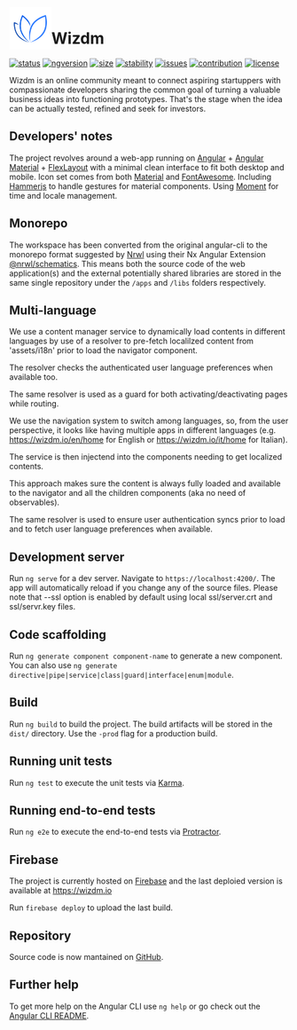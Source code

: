 
<img src="apps/wizdm/src/assets/img/wmlogo.png" align="left" width="76" />

Wizdm
=====

[![status](https://img.shields.io/badge/status-stealth-000.svg)](https://wizdm.io)
[![ngversion](https://img.shields.io/github/package-json/dependency-version/wizdmio/wizdm/@angular/core.svg?label=angular)](.)
[![size](https://img.shields.io/github/repo-size/wizdmio/wizdm.svg)](https://github.com/wizdmio/wizdm)
[![stability](https://img.shields.io/badge/stability-experimental-yellow.svg)](https://wizdm.io)
[![issues](https://img.shields.io/github/issues/wizdmio/wizdm.svg)](https://github.com/wizdmio/wizdm/issues)
[![contribution](https://img.shields.io/badge/contributions-welcome-important.svg)](mailto:hello@wizdm.io)
[![license](https://img.shields.io/github/license/wizdmio/wizdm.svg?color=blue)](LICENSE.md)

Wizdm is an online community meant to connect aspiring startuppers with compassionate developers sharing the common goal of turning a valuable business ideas into functioning prototypes. That's the stage when the idea can be actually tested, refined and seek for investors.

## Developers' notes

The project revolves around a web-app running on [Angular][angular] + [Angular Material][angular-material] + [FlexLayout][flexlayout] with a minimal clean interface to fit both desktop and mobile. Icon set comes from both [Material][material] and [FontAwesome][fontawesome]. Including [Hammerjs][hammerjs] to handle gestures for material components. Using [Moment][momentjs] for time and locale management.

## Monorepo

The workspace has been converted from the original angular-cli to the monorepo format suggested by [Nrwl][nrwl] using their Nx Angular Extension [@nrwl/schematics][nrwl-schematics]. This means both the source code of the web application(s) and the external potentially shared libraries are stored in the same single repository under the `/apps` and `/libs` folders respectively.

## Multi-language

We use a content manager service to dynamically load contents in different languages by use of a resolver to pre-fetch localilzed content from 'assets/i18n' prior to load the navigator component.

The resolver checks the authenticated user language preferences when available too.

The same resolver is used as a guard for both activating/deactivating pages while routing.

We use the navigation system to switch among languages, so, from the user perspective, it looks like having multiple apps in different languages (e.g. https://wizdm.io/en/home for English or https://wizdm.io/it/home for Italian).

The service is then injectend into the components needing to get localized contents.  

This approach makes sure the content is always fully loaded and available to the navigator and all the children components (aka no need of observables).

The same resolver is used to ensure user authentication syncs prior to load and to fetch user language preferences when available.

## Development server

Run `ng serve` for a dev server. Navigate to `https://localhost:4200/`. The app will automatically reload if you change any of the source files.
Please note that --ssl option is enabled by default using local ssl/server.crt and ssl/servr.key files.

## Code scaffolding

Run `ng generate component component-name` to generate a new component. You can also use `ng generate directive|pipe|service|class|guard|interface|enum|module`.

## Build

Run `ng build` to build the project. The build artifacts will be stored in the `dist/` directory. Use the `-prod` flag for a production build.

## Running unit tests

Run `ng test` to execute the unit tests via [Karma](https://karma-runner.github.io).

## Running end-to-end tests

Run `ng e2e` to execute the end-to-end tests via [Protractor](http://www.protractortest.org/).

## Firebase

The project is currently hosted on [Firebase](https://firebase.google.com/) and the last deploied version is available at https://wizdm.io

Run `firebase deploy` to upload the last build.

## Repository

Source code is now mantained on [GitHub](https://github.com/wizdmio/wizdm).

## Further help

To get more help on the Angular CLI use `ng help` or go check out the [Angular CLI README](https://github.com/angular/angular-cli/blob/master/README.md).

[wizdm]: https://wizdm.io
[angular]: https://angular.io
[material]: https://material.io
[angular-material]: https://material.angular.io
[flexlayout]: https://github.com/angular/flex-layout/wiki
[fontawesome]: https://fontawesome.com
[hammerjs]: https://hammerjs.github.io
[momentjs]: https://momentjs.com
[nrwl]: https://nrwl.io
[nrwl-schematics]: https://nrwl.io/nx/guide-getting-started
